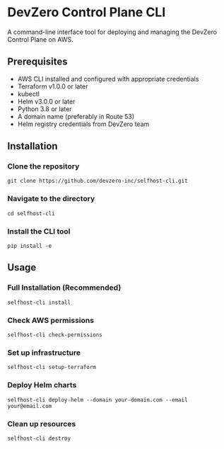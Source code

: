 # DevZero Control Plane CLI

A command-line interface tool for deploying and managing the DevZero Control Plane on AWS.

## Prerequisites

- AWS CLI installed and configured with appropriate credentials
- Terraform v1.0.0 or later
- kubectl
- Helm v3.0.0 or later
- Python 3.8 or later
- A domain name (preferably in Route 53)
- Helm registry credentials from DevZero team

## Installation

### Clone the repository
`git clone https://github.com/devzero-inc/selfhost-cli.git`

### Navigate to the directory
`cd selfhost-cli`

### Install the CLI tool
`pip install -e`

## Usage

### Full Installation (Recommended)
`selfhost-cli install`

### Check AWS permissions
`selfhost-cli check-permissions`

### Set up infrastructure
`selfhost-cli setup-terraform`

### Deploy Helm charts
`selfhost-cli deploy-helm --domain your-domain.com --email your@email.com`

### Clean up resources
`selfhost-cli destroy`